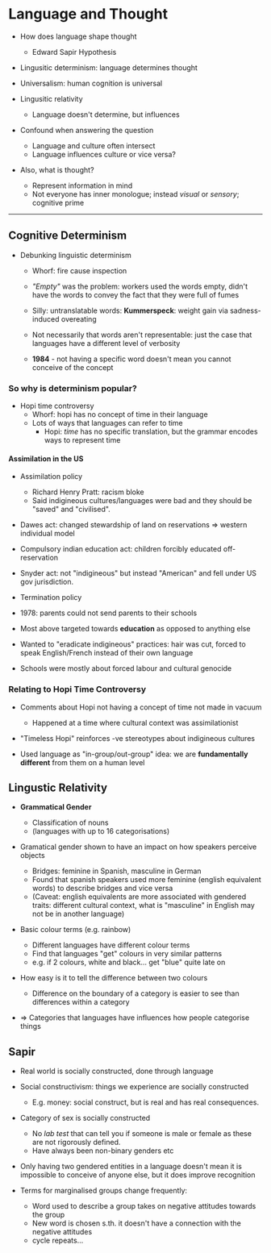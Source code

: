 # Language and Thought

- How does language shape thought
    - Edward Sapir Hypothesis

- Lingusitic determinism: language determines thought
- Universalism: human cognition is universal

- Lingusitic relativity
    - Language doesn't determine, but influences

- Confound when answering the question
    - Language and culture often intersect
    - Language influences culture or vice versa?

- Also, what is thought?
    - Represent information in mind
    - Not everyone has inner monologue; instead _visual_ or _sensory_; cognitive
      prime

---

## Cognitive Determinism

- Debunking linguistic determinism
    - Whorf: fire cause inspection
    - _"Empty"_ was the problem: workers used the words empty, didn't have the
      words to convey the fact that they were full of fumes

    - Silly: untranslatable words: **Kummerspeck**: weight gain via
      sadness-induced overeating
    - Not necessarily that words aren't representable: just the case that
      languages have a different level of verbosity

    - **1984** - not having a specific word doesn't mean you cannot conceive of
      the concept

### So why is determinism popular?

- Hopi time controversy
    - Whorf: hopi has no concept of time in their language
    - Lots of ways that languages can refer to time
        - Hopi: _time_ has no specific translation, but the grammar
          encodes ways to represent time

#### Assimilation in the US

- Assimilation policy
    - Richard Henry Pratt: racism bloke
    - Said indigineous cultures/languages were bad and they should be "saved"
      and "civilised".

- Dawes act: changed stewardship of land on reservations => western individual
  model
- Compulsory indian education act: children forcibly educated off-reservation

- Snyder act: not "indigineous" but instead "American" and fell under US gov
  jurisdiction.

- Termination policy

- 1978: parents could not send parents to their schools

- Most above targeted towards **education** as opposed to anything else
- Wanted to "eradicate indigineous" practices: hair was cut, forced to speak
  English/French instead of their own language
- Schools were mostly about forced labour and cultural genocide

### Relating to Hopi Time Controversy
- Comments about Hopi not having a concept of time not made in vacuum
    - Happened at a time where cultural context was assimilationist

- "Timeless Hopi" reinforces -ve stereotypes about indigineous cultures
- Used language as "in-group/out-group" idea: we are **fundamentally different**
  from them on a human level

## Lingustic Relativity
- **Grammatical Gender**
    - Classification of nouns
    - (languages with up to 16 categorisations)

- Gramatical gender shown to have an impact on how speakers perceive objects
    - Bridges: feminine in Spanish, masculine in German
    - Found that spanish speakers used more feminine (english equivalent words)
      to describe bridges and vice versa
    - (Caveat: english equivalents are more associated with gendered traits:
    different cultural context, what is "masculine" in English may not be in
    another language)

- Basic colour terms (e.g. rainbow)
    - Different languages have different colour terms
    - Find that languages "get" colours in very similar patterns
    - e.g. if 2 colours, white and black... get "blue" quite late on

- How easy is it to tell the difference between two colours
    - Difference on the boundary of a category is easier to see than differences
      within a category

- => Categories that languages have influences how people categorise things

## Sapir
- Real world is socially constructed, done through language
- Social constructivism: things we experience are socially constructed
    - E.g. money: social construct, but is real and has real consequences.

- Category of sex is socially constructed
    - No _lab test_ that can tell you if someone is male or female as these are
      not rigorously defined.
    - Have always been non-binary genders etc

- Only having two gendered entities in a language doesn't mean it is impossible
  to conceive of anyone else, but it does improve recognition

- Terms for marginalised groups change frequently:
    - Word used to describe a group takes on negative attitudes towards the
      group
    - New word is chosen s.th. it doesn't have a connection with the negative
    attitudes
    - cycle repeats...


